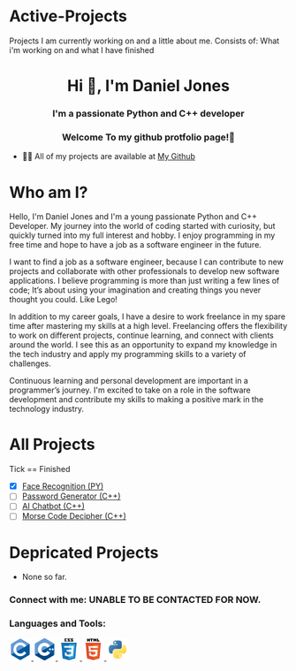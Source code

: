 # Active-Projects
Projects I am currently working on and a little about me. Consists of: What i'm working on and what I have finished

<h1 align="center">Hi 👋, I'm Daniel Jones</h1>
<h3 align="center">I'm a passionate Python and C++ developer</h3>
<h3 align="center">Welcome To my github protfolio page!👋</h3>

- 👨‍💻 All of my projects are available at [My Github](https://github.com/DanielJones02)

# Who am I?

Hello, I'm Daniel Jones and I'm a young passionate Python and C++ Developer. My journey into the world of coding started with curiosity, but quickly turned into my full interest and hobby. I enjoy programming in my free time and hope to have a job as a software engineer in the future. 

I want to find a job as a software engineer, because I can contribute to new projects and collaborate with other professionals to develop new software applications. I believe programming is more than just writing a few lines of code; It’s about using your imagination and creating things you never thought you could. Like Lego!

In addition to my career goals, I have a desire to work freelance in my spare time after mastering my skills at a high level. Freelancing offers the flexibility to work on different projects, continue learning, and connect with clients around the world. I see this as an opportunity to expand my knowledge in the tech industry and apply my programming skills to a variety of challenges. 

Continuous learning and personal development are important in a programmer’s journey. I'm excited to take on a role in the software development and contribute my skills to making a positive mark in the technology industry.

# All Projects

Tick == Finished

 - [x] [Face Recognition (PY)](https://github.com/DanielJones02/Face-RecognitionPY)
 - [ ] [Password Generator (C++)](https://github.com/DanielJones02/Password-Generator)
 - [ ] [AI Chatbot (C++)](https://github.com/DanielJones02/AI-Chatbot-cpp)
 - [ ] [Morse Code Decipher (C++)](https://github.com/DanielJones02/Morse-Code-Decipher)

# Depricated Projects

 - None so far.

<h3 align="left">Connect with me: UNABLE TO BE CONTACTED FOR NOW.</h3>
<p align="left">
</p>

<h3 align="left">Languages and Tools:</h3>
<p align="left"> <a href="https://www.cprogramming.com/" target="_blank" rel="noreferrer"> <img src="https://raw.githubusercontent.com/devicons/devicon/master/icons/c/c-original.svg" alt="c" width="40" height="40"/> </a> <a href="https://www.w3schools.com/cpp/" target="_blank" rel="noreferrer"> <img src="https://raw.githubusercontent.com/devicons/devicon/master/icons/cplusplus/cplusplus-original.svg" alt="cplusplus" width="40" height="40"/> </a> <a href="https://www.w3schools.com/css/" target="_blank" rel="noreferrer"> <img src="https://raw.githubusercontent.com/devicons/devicon/master/icons/css3/css3-original-wordmark.svg" alt="css3" width="40" height="40"/> </a> <a href="https://www.w3.org/html/" target="_blank" rel="noreferrer"> <img src="https://raw.githubusercontent.com/devicons/devicon/master/icons/html5/html5-original-wordmark.svg" alt="html5" width="40" height="40"/> </a> <a href="https://www.python.org" target="_blank" rel="noreferrer"> <img src="https://raw.githubusercontent.com/devicons/devicon/master/icons/python/python-original.svg" alt="python" width="40" height="40"/> </a> </p>
